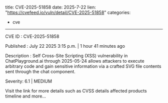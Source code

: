  
title: CVE-2025-51858
date: 2025-7-22
lien: "https://cvefeed.io/vuln/detail/CVE-2025-51858"
categories:
  - cve
---

CVE ID : CVE-2025-51858

Published :  July 22
2025
3:15 p.m. | 1 hour
41 minutes ago

Description : Self Cross-Site Scripting (XSS) vulnerability in ChatPlayground.ai through 2025-05-24
allows attackers to execute arbitrary code and gain sensitive information via a crafted SVG file contents sent through the chat component.

Severity: 6.1 | MEDIUM

Visit the link for more details
such as CVSS details
affected products
timeline
and more...
